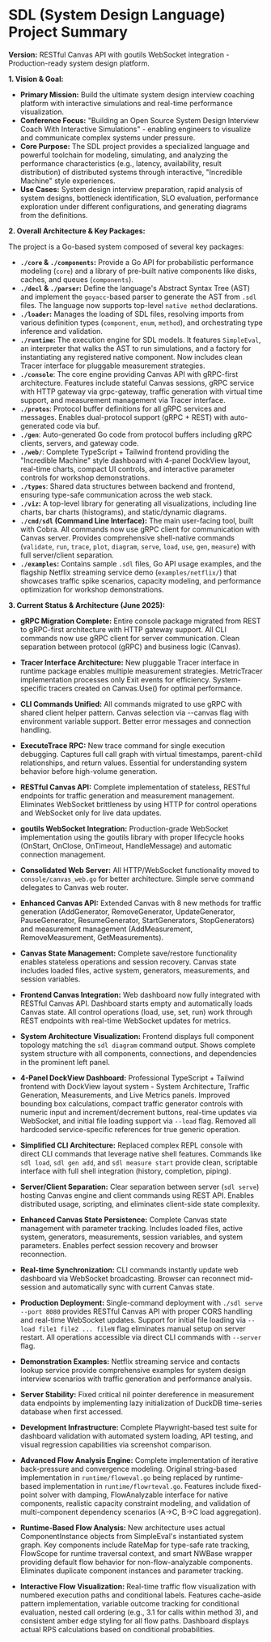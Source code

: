 # SDL (System Design Language) Project Summary

**Version:** RESTful Canvas API with goutils WebSocket integration - Production-ready system design platform.

**1. Vision & Goal:**

*   **Primary Mission:** Build the ultimate system design interview coaching platform with interactive simulations and real-time performance visualization.
*   **Conference Focus:** "Building an Open Source System Design Interview Coach With Interactive Simulations" - enabling engineers to visualize and communicate complex systems under pressure.
*   **Core Purpose:** The SDL project provides a specialized language and powerful toolchain for modeling, simulating, and analyzing the performance characteristics (e.g., latency, availability, result distribution) of distributed systems through interactive, "Incredible Machine" style experiences.
*   **Use Cases:** System design interview preparation, rapid analysis of system designs, bottleneck identification, SLO evaluation, performance exploration under different configurations, and generating diagrams from the definitions.

**2. Overall Architecture & Key Packages:**

The project is a Go-based system composed of several key packages:

*   **`./core` & `./components`:** Provide a Go API for probabilistic performance modeling (`core`) and a library of pre-built native components like disks, caches, and queues (`components`).
*   **`./decl` & `./parser`:** Define the language's Abstract Syntax Tree (AST) and implement the `goyacc`-based parser to generate the AST from `.sdl` files. The language now supports top-level `native method` declarations.
*   **`./loader`:** Manages the loading of SDL files, resolving imports from various definition types (`component`, `enum`, `method`), and orchestrating type inference and validation.
*   **`./runtime`:** The execution engine for SDL models. It features `SimpleEval`, an interpreter that walks the AST to run simulations, and a factory for instantiating any registered native component. Now includes clean Tracer interface for pluggable measurement strategies.
*   **`./console`**: The core engine providing Canvas API with gRPC-first architecture. Features include stateful Canvas sessions, gRPC service with HTTP gateway via grpc-gateway, traffic generation with virtual time support, and measurement management via Tracer interface.
*   **`./protos`**: Protocol buffer definitions for all gRPC services and messages. Enables dual-protocol support (gRPC + REST) with auto-generated code via buf.
*   **`./gen`**: Auto-generated Go code from protocol buffers including gRPC clients, servers, and gateway code.
*   **`./web/`**: Complete TypeScript + Tailwind frontend providing the "Incredible Machine" style dashboard with 4-panel DockView layout, real-time charts, compact UI controls, and interactive parameter controls for workshop demonstrations.
*   **`./types`**: Shared data structures between backend and frontend, ensuring type-safe communication across the web stack.
*   **`./viz`:** A top-level library for generating all visualizations, including line charts, bar charts (histograms), and static/dynamic diagrams.
*   **`./cmd/sdl` (Command Line Interface):** The main user-facing tool, built with Cobra. All commands now use gRPC client for communication with Canvas server. Provides comprehensive shell-native commands (`validate`, `run`, `trace`, `plot`, `diagram`, `serve`, `load`, `use`, `gen`, `measure`) with full server/client separation.
*   **`./examples`:** Contains sample `.sdl` files, Go API usage examples, and the flagship Netflix streaming service demo (`examples/netflix/`) that showcases traffic spike scenarios, capacity modeling, and performance optimization for workshop demonstrations.

**3. Current Status & Architecture (June 2025):**

*   **gRPC Migration Complete:** Entire console package migrated from REST to gRPC-first architecture with HTTP gateway support. All CLI commands now use gRPC client for server communication. Clean separation between protocol (gRPC) and business logic (Canvas).
*   **Tracer Interface Architecture:** New pluggable Tracer interface in runtime package enables multiple measurement strategies. MetricTracer implementation processes only Exit events for efficiency. System-specific tracers created on Canvas.Use() for optimal performance.
*   **CLI Commands Unified:** All commands migrated to use gRPC with shared client helper pattern. Canvas selection via --canvas flag with environment variable support. Better error messages and connection handling.
*   **ExecuteTrace RPC:** New trace command for single execution debugging. Captures full call graph with virtual timestamps, parent-child relationships, and return values. Essential for understanding system behavior before high-volume generation.

*   **RESTful Canvas API:** Complete implementation of stateless, RESTful endpoints for traffic generation and measurement management. Eliminates WebSocket brittleness by using HTTP for control operations and WebSocket only for live data updates.
*   **goutils WebSocket Integration:** Production-grade WebSocket implementation using the goutils library with proper lifecycle hooks (OnStart, OnClose, OnTimeout, HandleMessage) and automatic connection management.
*   **Consolidated Web Server:** All HTTP/WebSocket functionality moved to `console/canvas_web.go` for better architecture. Simple serve command delegates to Canvas web router.
*   **Enhanced Canvas API:** Extended Canvas with 8 new methods for traffic generation (AddGenerator, RemoveGenerator, UpdateGenerator, PauseGenerator, ResumeGenerator, StartGenerators, StopGenerators) and measurement management (AddMeasurement, RemoveMeasurement, GetMeasurements).
*   **Canvas State Management:** Complete save/restore functionality enables stateless operations and session recovery. Canvas state includes loaded files, active system, generators, measurements, and session variables.
*   **Frontend Canvas Integration:** Web dashboard now fully integrated with RESTful Canvas API. Dashboard starts empty and automatically loads Canvas state. All control operations (load, use, set, run) work through REST endpoints with real-time WebSocket updates for metrics.
*   **System Architecture Visualization:** Frontend displays full component topology matching the `sdl diagram` command output. Shows complete system structure with all components, connections, and dependencies in the prominent left panel.
*   **4-Panel DockView Dashboard:** Professional TypeScript + Tailwind frontend with DockView layout system - System Architecture, Traffic Generation, Measurements, and Live Metrics panels. Improved bounding box calculations, compact traffic generator controls with numeric input and increment/decrement buttons, real-time updates via WebSocket, and initial file loading support via `--load` flag. Removed all hardcoded service-specific references for true generic operation.
*   **Simplified CLI Architecture:** Replaced complex REPL console with direct CLI commands that leverage native shell features. Commands like `sdl load`, `sdl gen add`, and `sdl measure start` provide clean, scriptable interface with full shell integration (history, completion, piping).
*   **Server/Client Separation:** Clear separation between server (`sdl serve`) hosting Canvas engine and client commands using REST API. Enables distributed usage, scripting, and eliminates client-side state complexity.
*   **Enhanced Canvas State Persistence:** Complete Canvas state management with parameter tracking. Includes loaded files, active system, generators, measurements, session variables, and system parameters. Enables perfect session recovery and browser reconnection.
*   **Real-time Synchronization:** CLI commands instantly update web dashboard via WebSocket broadcasting. Browser can reconnect mid-session and automatically sync with current Canvas state.
*   **Production Deployment:** Single-command deployment with `./sdl serve --port 8080` provides RESTful Canvas API with proper CORS handling and real-time WebSocket updates. Support for initial file loading via `--load file1 file2 ... fileN` flag eliminates manual setup on server restart. All operations accessible via direct CLI commands with `--server` flag.
*   **Demonstration Examples:** Netflix streaming service and contacts lookup service provide comprehensive examples for system design interview scenarios with traffic generation and performance analysis.
*   **Server Stability:** Fixed critical nil pointer dereference in measurement data endpoints by implementing lazy initialization of DuckDB time-series database when first accessed.
*   **Development Infrastructure:** Complete Playwright-based test suite for dashboard validation with automated system loading, API testing, and visual regression capabilities via screenshot comparison.
*   **Advanced Flow Analysis Engine:** Complete implementation of iterative back-pressure and convergence modeling. Original string-based implementation in `runtime/floweval.go` being replaced by runtime-based implementation in `runtime/flowrteval.go`. Features include fixed-point solver with damping, FlowAnalyzable interface for native components, realistic capacity constraint modeling, and validation of multi-component dependency scenarios (A→C, B→C load aggregation).
*   **Runtime-Based Flow Analysis:** New architecture uses actual ComponentInstance objects from SimpleEval's instantiated system graph. Key components include RateMap for type-safe rate tracking, FlowScope for runtime traversal context, and smart NWBase wrapper providing default flow behavior for non-flow-analyzable components. Eliminates duplicate component instances and parameter tracking.
*   **Interactive Flow Visualization:** Real-time traffic flow visualization with numbered execution paths and conditional labels. Features cache-aside pattern implementation, variable outcome tracking for conditional evaluation, nested call ordering (e.g., 3.1 for calls within method 3), and consistent amber edge styling for all flow paths. Dashboard displays actual RPS calculations based on conditional probabilities.
